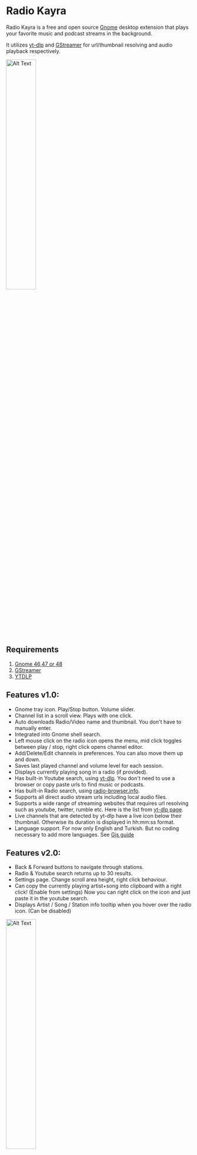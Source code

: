 # Radio Kayra

Radio Kayra is a free and open source [Gnome](https://www.gnome.org/) desktop extension that plays your favorite music and podcast streams in the background. 

It utilizes [yt-dlp](https://github.com/yt-dlp/yt-dlp) and [GStreamer](https://gstreamer.freedesktop.org/) for url/thumbnail resolving and audio playback respectively.

<img src="./.readme/radiokayra.png" alt="Alt Text" width="40%" height="40%">

## Requirements
1. [Gnome 46,47 or 48](https://gnome.org/) 
2. [GStreamer](https://gstreamer.freedesktop.org/download/#linux) 
3. [YTDLP](https://github.com/yt-dlp/yt-dlp/wiki/Installation) 

## Features v1.0:
* Gnome tray icon. Play/Stop button. Volume slider.
* Channel list in a scroll view. Plays with one click.
* Auto downloads Radio/Video name and thumbnail. You don't have to manually enter.
* Integrated into Gnome shell search. 
* Left mouse click on the radio icon opens the menu, mid click toggles between play / stop, right click opens channel editor.
* Add/Delete/Edit channels in preferences. You can also move them up and down.
* Saves last played channel and volume level for each session.
* Displays currently playing song in a radio (if provided).
* Has built-in Youtube search, using [yt-dlp](https://github.com/yt-dlp/yt-dlp/). You don't need to use a browser or copy paste urls to find music or podcasts.
* Has built-in Radio search, using [radio-browser.info](https://www.radio-browser.info/).
* Supports all direct audio stream urls including local audio files.
* Supports a wide range of streaming websites that requires url resolving such as youtube, twitter, rumble etc. Here is the list from [yt-dlp page](https://github.com/yt-dlp/yt-dlp/blob/master/supportedsites.md).
* Live channels that are detected by yt-dlp have a live icon below their thumbnail. Otherwise its duration is displayed in hh:mm:ss format.
* Language support. For now only English and Turkish. But no coding necessary to add more languages. See [Gjs guide](https://gjs.guide/extensions/development/translations.html#scanning-for-translatable-strings)

## Features v2.0:
* Back & Forward buttons to navigate through stations.
* Radio & Youtube search returns up to 30 results.
* Settings page. Change scroll area height, right click behaviour.
* Can copy the currently playing artist+song into clipboard with a right click! (Enable from settings)
Now you can right click on the icon and just paste it in the youtube search.
* Displays Artist / Song / Station info tooltip when you hover over the radio icon. (Can be disabled)

<img src="./.readme/tooltip.png" alt="Alt Text" width="40%" height="40%">

## Channel Management

This window opens if you right click on the radio icon or click "Edit Channels" on the main panel. 
<img src="./.readme/channel_management.png" alt="Alt Text" width="100%" height="100%">
Here you can see your current channels. On each row there are 4 buttons. Delete channel, Edit Channel, Move Channel Up and Move Channel Down. Last two allows you to sort your channels.

If you click the + button on top of the list, you can manually add a radio channel.
<img src="./.readme/add_edit_channel.png" alt="Alt Text" width="100%" height="100%">
Here you can paste your own stream url and a name. 
* If the url requires no resolving (a direct url to a stream), then uncheck "Use yt-dlp?". Enter a name and click "Add".
* If the url requires resolving (i.e. Youtube, Rumble, Twitter/X) and is [supported by yt-dlp](https://github.com/yt-dlp/yt-dlp/blob/master/supportedsites.md), then paste the url and leave "Use yt-dlp?" checked. You can enter a name manually or you can click "Fetch from url" to let yt-dlp retrieve the official title (recommended). You can later edit the field.


## Youtube Search
Select "Youtube Search" on the top, type your search phrase and click enter or search button. This will perform a youtube search and the results will be retrieved and displayed asynchronously. It returns up to 30 results. 

<img src="./.readme/youtube_search.png" alt="Alt Text" width="100%" height="100%"> 

To add a search result. Just click the + button next to it. This will add the channel name, url and the thumbnail to your stations.

## Radio Search
Select "Radio Search" on the top, type your search phrase and click enter or search button. This will perform a radio search and the results will be retrieved synchronously and then displayed (so it may freeze for 1-2 seconds, unlike youtube search). It returns up to 30 results.

<img src="./.readme/radio_search.png" alt="Alt Text" width="100%" height="100%"> 

To add a search result. Just click the + button next to it. This will add the channel name, url and the thumbnail to your stations.

## Gnome Search
You can click radio icon and click any channel to play. But you can also search through your channels using integrated Gnome shell search feature. Clicking any of the search results starts playing the channel.

<img src="./.readme/gnome_search.png" alt="Alt Text" width="100%" height="100%"> 

## Settings

Here you can change the right and hover click behaviour as well as the scroll area height. 

<img src="./.readme/settings.png" alt="Alt Text" width="100%" height="100%"> 

## Notes
* If you only use radio channels-direct links, the extension should work without installing yt-dlp but features will be lacking.
* Extension stops all activity on screen lock.
* If a channel thumbnail is not provided by the host url, then a placeholder icon is used (```audio-x-generic-symbolic```).
* Thumbnails and channel list json file are saved in your `/.config/radio-kayra` folder and is kept on updates.
* channels.json file only holds the channels. Each node is in the following format:

```
{
    "id": "3c136fd7-a94c-45be-be3f-4f683b4d5781",
    "name": "Rammstein - Sonne (Official Video)",
    "order": 8,
    "useYtdlp": true,
    "uri": "https://www.youtube.com/watch?v=StZcUAPRRac"
}
```
* Key features are decoupled and are represented in seperate files for ease of modification.    
    1. Icon names used and various size constants are in ```constants.js```
    2. yt-dlp commands are in ```ytdlphandler.js```
    3. Every sub-panel has a seperate class and file ```popXXX.js```
    4. GStreamer related code is only inside ```radiokayra.js```
    5. Search functionalities are in ```searchradio.js```, ```searchyoutube.js``` and gnome search is in ```searchProvider.js```

* I will probably add MPV support as an alternative to GStreamer in the future.
* Code checked with [eslint](https://eslint.org/)  

Contact: ayhanavci@gmail.com

Enjoy,
Ayhan